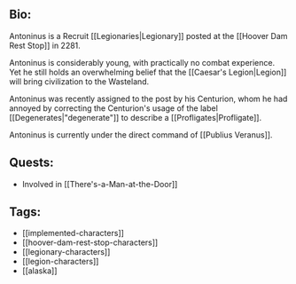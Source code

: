 ## Bio:

Antoninus is a Recruit [[Legionaries|Legionary]] posted at the [[Hoover Dam Rest Stop]] in 2281.

Antoninus is considerably young, with practically no combat experience. Yet he still holds an overwhelming belief that the [[Caesar's Legion|Legion]] will bring civilization to the Wasteland.

Antoninus was recently assigned to the post by his Centurion, whom he had annoyed by correcting the Centurion's usage of the label [[Degenerates|"degenerate"]] to describe a [[Profligates|Profligate]].

Antoninus is currently under the direct command of [[Publius Veranus]].

## Quests:

- Involved in [[There's-a-Man-at-the-Door]]

## Tags:

- [[implemented-characters]]
- [[hoover-dam-rest-stop-characters]]
- [[legionary-characters]]
- [[legion-characters]]
- [[alaska]]